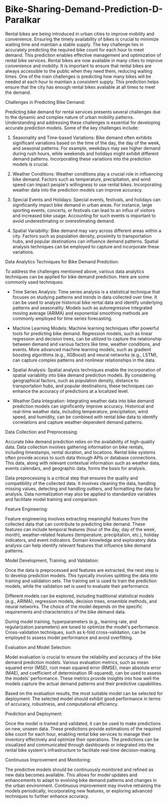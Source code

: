 # Bike-Sharing-Demand-Prediction-D-Paralkar
Rental bikes are being introduced in urban cities to improve mobility and convenience. Ensuring the timely availability of bikes is crucial to minimize waiting time and maintain a stable supply. The key challenge lies in accurately predicting the required bike count for each hour to meet demand. This prediction enables effective management and optimization of rental bike services.
Rental bikes are now available in many cities to improve convenience and mobility. It is important to ensure that rental bikes are always accessible to the public when they need them, reducing waiting times. One of the main challenges is predicting how many bikes will be needed at each hour to maintain a consistent supply. This prediction helps ensure that the city has enough rental bikes available at all times to meet the demand.

Challenges in Predicting Bike Demand:

Predicting bike demand for rental services presents several challenges due to the dynamic and complex nature of urban mobility patterns. Understanding and addressing these challenges is essential for developing accurate prediction models. Some of the key challenges include:

1. Seasonality and Time-based Variations: Bike demand often exhibits significant variations based on the time of the day, the day of the week, and seasonal patterns. For example, weekdays may see higher demand during rush hours, while weekends and holidays might exhibit different demand patterns. Incorporating these variations into the prediction models is crucial.

2. Weather Conditions: Weather conditions play a crucial role in influencing bike demand. Factors such as temperature, precipitation, and wind speed can impact people's willingness to use rental bikes. Incorporating weather data into the prediction models can improve accuracy.

3. Special Events and Holidays: Special events, festivals, and holidays can significantly impact bike demand in urban areas. For instance, large sporting events, concerts, or festivals can lead to an influx of visitors and increased bike usage. Accounting for such events is important to avoid underestimating or overestimating demand.

4. Spatial Variability: Bike demand may vary across different areas within a city. Factors such as population density, proximity to transportation hubs, and popular destinations can influence demand patterns. Spatial analysis techniques can be employed to capture and incorporate these variations.

Data Analytics Techniques for Bike Demand Prediction:

To address the challenges mentioned above, various data analytics techniques can be applied for bike demand prediction. Here are some commonly used techniques:

- Time Series Analysis: Time series analysis is a statistical technique that focuses on studying patterns and trends in data collected over time. It can be used to analyze historical bike rental data and identify underlying patterns and seasonality. Models such as autoregressive integrated moving average (ARIMA) and exponential smoothing methods are commonly employed for time series forecasting.

- Machine Learning Models: Machine learning techniques offer powerful tools for predicting bike demand. Regression models, such as linear regression and decision trees, can be utilized to capture the relationship between demand and various factors like time, weather conditions, and events. More advanced machine learning models, such as gradient boosting algorithms (e.g., XGBoost) and neural networks (e.g., LSTM), can capture complex patterns and nonlinear relationships in the data.

- Spatial Analysis: Spatial analysis techniques enable the incorporation of spatial variability into bike demand prediction models. By considering geographical factors, such as population density, distance to transportation hubs, and popular destinations, these techniques can enhance the accuracy of predictions at a localized level.

- Weather Data Integration: Integrating weather data into bike demand prediction models can significantly improve accuracy. Historical and real-time weather data, including temperature, precipitation, wind speed, and humidity, can be combined with rental bike data to identify correlations and capture weather-dependent demand patterns.

Data Collection and Preprocessing:

Accurate bike demand prediction relies on the availability of high-quality data. Data collection involves gathering information on bike rentals, including timestamps, rental duration, and locations. Rental bike systems often provide access to such data through APIs or database connections. This data, along with relevant contextual information such as weather data, events calendars, and geographic data, forms the basis for analysis.

Data preprocessing is a critical step that ensures the quality and compatibility of the collected data. It involves cleaning the data, handling missing values, detecting and handling outliers, and formatting the data for analysis. Data normalization may also be applied to standardize variables and facilitate model training and comparison.

Feature Engineering:

Feature engineering involves extracting meaningful features from the collected data that can contribute to predicting bike demand. These features can include temporal features (hour of the day, day of the week, month), weather-related features (temperature, precipitation, etc.), holiday indicators, and event indicators. Domain knowledge and exploratory data analysis can help identify relevant features that influence bike demand patterns.

Model Development, Training, and Validation:

Once the data is preprocessed and features are extracted, the next step is to develop prediction models. This typically involves splitting the data into training and validation sets. The training set is used to train the prediction models, while the validation set is used to evaluate their performance.

Different models can be explored, including traditional statistical models (e.g., ARIMA), regression models, decision trees, ensemble methods, and neural networks. The choice of the model depends on the specific requirements and characteristics of the bike demand data.

During model training, hyperparameters (e.g., learning rate, and regularization parameters) are tuned to optimize the model's performance. Cross-validation techniques, such as k-fold cross-validation, can be employed to assess model performance and avoid overfitting.

Evaluation and Model Selection:

Model evaluation is crucial to ensure the reliability and accuracy of the bike demand prediction models. Various evaluation metrics, such as mean squared error (MSE), root mean squared error (RMSE), mean absolute error (MAE), and coefficient of determination (R-squared), can be used to assess the models' performance. These metrics provide insights into how well the models capture the actual demand patterns and their predictive capabilities.

Based on the evaluation results, the most suitable model can be selected for deployment. The selected model should exhibit good performance in terms of accuracy, robustness, and computational efficiency.

Prediction and Deployment:

Once the model is trained and validated, it can be used to make predictions on new, unseen data. These predictions provide estimations of the required bike count for each hour, enabling rental bike services to manage their inventory effectively and optimize their operations. The predictions can be visualized and communicated through dashboards or integrated into the rental bike system's infrastructure to facilitate real-time decision-making.

Continuous Improvement and Monitoring:

The predictive models should be continuously monitored and refined as new data becomes available. This allows for model updates and enhancements to adapt to evolving bike demand patterns and changes in the urban environment. Continuous improvement may involve retraining the models periodically, incorporating new features, or exploring advanced techniques to further enhance accuracy.
